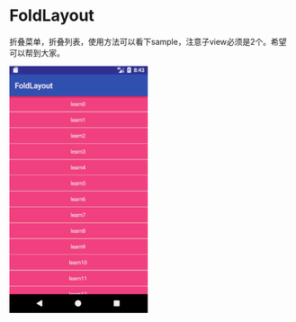 # FoldLayout
折叠菜单，折叠列表，使用方法可以看下sample，注意子view必须是2个。希望可以帮到大家。

![截图](https://github.com/PickyQiu/FoldLayout/raw/master/screenshot/screen_shot.gif)
